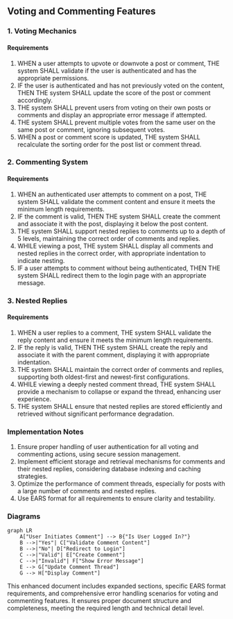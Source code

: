 ## Voting and Commenting Features

### 1. Voting Mechanics

#### Requirements
1. WHEN a user attempts to upvote or downvote a post or comment, THE system SHALL validate if the user is authenticated and has the appropriate permissions.
2. IF the user is authenticated and has not previously voted on the content, THEN THE system SHALL update the score of the post or comment accordingly.
3. THE system SHALL prevent users from voting on their own posts or comments and display an appropriate error message if attempted.
4. THE system SHALL prevent multiple votes from the same user on the same post or comment, ignoring subsequent votes.
5. WHEN a post or comment score is updated, THE system SHALL recalculate the sorting order for the post list or comment thread.

### 2. Commenting System

#### Requirements
1. WHEN an authenticated user attempts to comment on a post, THE system SHALL validate the comment content and ensure it meets the minimum length requirements.
2. IF the comment is valid, THEN THE system SHALL create the comment and associate it with the post, displaying it below the post content.
3. THE system SHALL support nested replies to comments up to a depth of 5 levels, maintaining the correct order of comments and replies.
4. WHILE viewing a post, THE system SHALL display all comments and nested replies in the correct order, with appropriate indentation to indicate nesting.
5. IF a user attempts to comment without being authenticated, THEN THE system SHALL redirect them to the login page with an appropriate message.

### 3. Nested Replies

#### Requirements
1. WHEN a user replies to a comment, THE system SHALL validate the reply content and ensure it meets the minimum length requirements.
2. IF the reply is valid, THEN THE system SHALL create the reply and associate it with the parent comment, displaying it with appropriate indentation.
3. THE system SHALL maintain the correct order of comments and replies, supporting both oldest-first and newest-first configurations.
4. WHILE viewing a deeply nested comment thread, THE system SHALL provide a mechanism to collapse or expand the thread, enhancing user experience.
5. THE system SHALL ensure that nested replies are stored efficiently and retrieved without significant performance degradation.

### Implementation Notes
1. Ensure proper handling of user authentication for all voting and commenting actions, using secure session management.
2. Implement efficient storage and retrieval mechanisms for comments and their nested replies, considering database indexing and caching strategies.
3. Optimize the performance of comment threads, especially for posts with a large number of comments and nested replies.
4. Use EARS format for all requirements to ensure clarity and testability.

### Diagrams
```mermaid
graph LR
    A["User Initiates Comment"] --> B{"Is User Logged In?"}
    B -->|"Yes"| C["Validate Comment Content"]
    B -->|"No"| D["Redirect to Login"]
    C -->|"Valid"| E["Create Comment"]
    C -->|"Invalid"| F["Show Error Message"]
    E --> G["Update Comment Thread"]
    G --> H["Display Comment"]
```

This enhanced document includes expanded sections, specific EARS format requirements, and comprehensive error handling scenarios for voting and commenting features. It ensures proper document structure and completeness, meeting the required length and technical detail level.